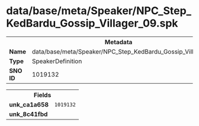 <h1>data/base/meta/Speaker/NPC_Step_KedBardu_Gossip_Villager_09.spk</h1><table><tr><th colspan="100%">Metadata</th></tr><tr><td><b>Name</b></td><td>data/base/meta/Speaker/NPC_Step_KedBardu_Gossip_Villager_09.spk</td></tr><tr><td><b>Type</b></td><td>SpeakerDefinition</td></tr><tr><td><b>SNO ID</b></td><td>1019132</td></tr></table>

<table><tr><th colspan="100%">Fields</th></tr><tr><td><b>unk_ca1a658</b></td><td><code>1019132</code></td></tr><tr><td><b>unk_8c41fbd</b></td><td></td></tr></table>

